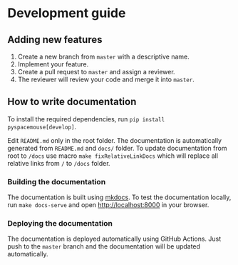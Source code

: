 # Development guide

## Adding new features
1. Create a new branch from `master` with a descriptive name.
2. Implement your feature.
3. Create a pull request to `master` and assign a reviewer.
4. The reviewer will review your code and merge it into `master`.


## How to write documentation
To install the required dependencies, run `pip install pyspacemouse[develop]`.

Edit `README.md` only in the root folder. The documentation is automatically generated from `README.md` and `docs/` folder.
To update documentation from root to `/docs` use macro `make fixRelativeLinkDocs` which will replace all relative links from `/` to `/docs` folder.

### Building the documentation
The documentation is built using [mkdocs](https://www.mkdocs.org/). To test the documentation locally, run `make docs-serve` and open [http://localhost:8000](http://localhost:8000) in your browser.

### Deploying the documentation
The documentation is deployed automatically using GitHub Actions. Just push to the `master` branch and the documentation will be updated automatically.